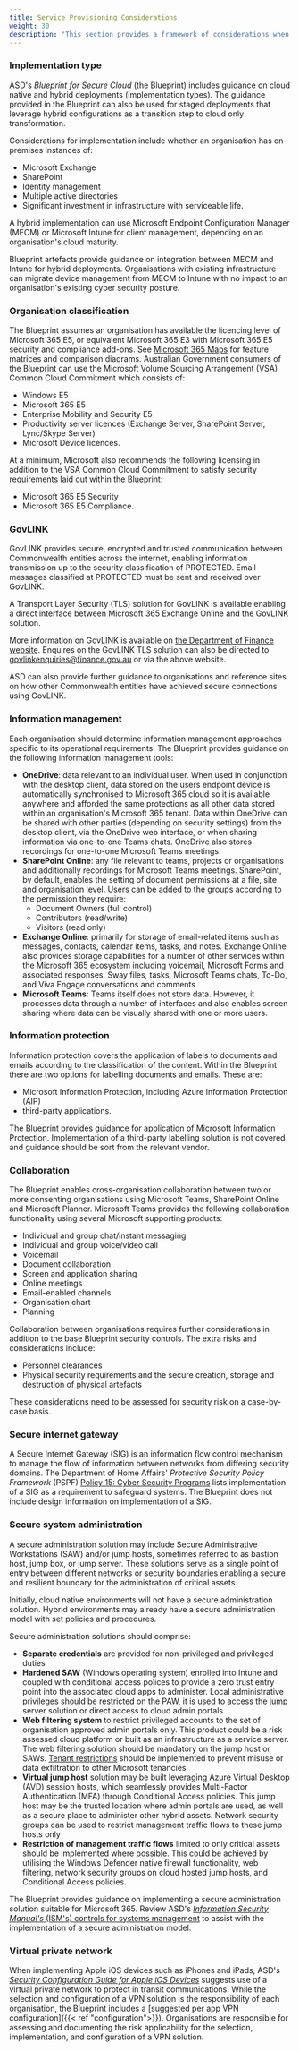```yaml
---
title: Service Provisioning Considerations
weight: 30
description: "This section provides a framework of considerations when looking at provisioning new Microsoft 365 services associated with system(s) built on ASD's Blueprint for Secure Cloud."
---
```


### Implementation type

ASD's *Blueprint for Secure Cloud* (the Blueprint) includes guidance on cloud native and hybrid deployments (implementation types). The guidance provided in the Blueprint can also be used for staged deployments that leverage hybrid configurations as a transition step to cloud only transformation.

Considerations for implementation include whether an organisation has on-premises instances of:

*   Microsoft Exchange
*   SharePoint
*   Identity management
*   Multiple active directories
*   Significant investment in infrastructure with serviceable life.

A hybrid implementation can use Microsoft Endpoint Configuration Manager (MECM) or Microsoft Intune for client management, depending on an organisation's cloud maturity.

Blueprint artefacts provide guidance on integration between MECM and Intune for hybrid deployments. Organisations with existing infrastructure can migrate device management from MECM to Intune with no impact to an organisation's existing cyber security posture.

### Organisation classification

The Blueprint assumes an organisation has available the licencing level of Microsoft 365 E5, or equivalent Microsoft 365 E3 with Microsoft 365 E5 security and compliance add-ons. See [Microsoft 365 Maps](https://m365maps.com/) for feature matrices and comparison diagrams. Australian Government consumers of the Blueprint can use the Microsoft Volume Sourcing Arrangement (VSA) Common Cloud Commitment which consists of:

*   Windows E5
*   Microsoft 365 E5
*   Enterprise Mobility and Security E5
*   Productivity server licences (Exchange Server, SharePoint Server, Lync/Skype Server)
*   Microsoft Device licences.

At a minimum, Microsoft also recommends the following licensing in addition to the VSA Common Cloud Commitment to satisfy security requirements laid out within the Blueprint:

*   Microsoft 365 E5 Security
*   Microsoft 365 E5 Compliance.

### GovLINK

GovLINK provides secure, encrypted and trusted communication between Commonwealth entities across the internet, enabling information transmission up to the security classification of PROTECTED. Email messages classified at PROTECTED must be sent and received over GovLINK.

A Transport Layer Security (TLS) solution for GovLINK is available enabling a direct interface between Microsoft 365 Exchange Online and the GovLINK solution.

More information on GovLINK is available on [the Department of Finance website](https://www.finance.gov.au/government/whole-government-information-communications-technology-services/govlink). Enquires on the GovLINK TLS solution can also be directed to [govlinkenquiries@finance.gov.au](mailto:govlinkenquiries@finance.gov.au) or via the above website.

ASD can also provide further guidance to organisations and reference sites on how other Commonwealth entities have achieved secure connections using GovLINK.

### Information management

Each organisation should determine information management approaches specific to its operational requirements. The Blueprint provides guidance on the following information management tools:

*   **OneDrive**: data relevant to an individual user. When used in conjunction with the desktop client, data stored on the users endpoint device is automatically synchronised to Microsoft 365 cloud so it is available anywhere and afforded the same protections as all other data stored within an organisation's Microsoft 365 tenant. Data within OneDrive can be shared with other parties (depending on security settings) from the desktop client, via the OneDrive web interface, or when sharing information via one-to-one Teams chats. OneDrive also stores recordings for one-to-one Microsoft Teams meetings.
*   **SharePoint Online**: any file relevant to teams, projects or organisations and additionally recordings for Microsoft Teams meetings. SharePoint, by default, enables the setting of document permissions at a file, site and organisation level. Users can be added to the groups according to the permission they require:
    *   Document Owners (full control)
    *   Contributors (read/write)
    *   Visitors (read only)
*   **Exchange Online**: primarily for storage of email-related items such as messages, contacts, calendar items, tasks, and notes. Exchange Online also provides storage capabilities for a number of other services within the Microsoft 365 ecosystem including voicemail, Microsoft Forms and associated responses, Sway files, tasks, Microsoft Teams chats, To-Do, and Viva Engage conversations and comments
*   **Microsoft Teams**: Teams itself does not store data. However, it processes data through a number of interfaces and also enables screen sharing where data can be visually shared with one or more users.

### Information protection

Information protection covers the application of labels to documents and emails according to the classification of the content. Within the Blueprint there are two options for labelling documents and emails. These are:

*   Microsoft Information Protection, including Azure Information Protection (AIP)
*   third-party applications.

The Blueprint provides guidance for application of Microsoft Information Protection. Implementation of a third-party labelling solution is not covered and guidance should be sort from the relevant vendor.

### Collaboration

The Blueprint enables cross-organisation collaboration between two or more consenting organisations using Microsoft Teams, SharePoint Online and Microsoft Planner. Microsoft Teams provides the following collaboration functionality using several Microsoft supporting products:

*   Individual and group chat/instant messaging
*   Individual and group voice/video call
*   Voicemail
*   Document collaboration
*   Screen and application sharing
*   Online meetings
*   Email-enabled channels
*   Organisation chart
*   Planning

Collaboration between organisations requires further considerations in addition to the base Blueprint security controls. The extra risks and considerations include:

* Personnel clearances
* Physical security requirements and the secure creation, storage and destruction of physical artefacts

These considerations need to be assessed for security risk on a case-by-case basis.

### Secure internet gateway

A Secure Internet Gateway (SIG) is an information flow control mechanism to manage the flow of information between networks from differing security domains. The Department of Home Affairs' *Protective Security Policy Framework* (PSPF) [Policy 15: Cyber Security Programs](https://www.protectivesecurity.gov.au/system/files/2024-11/pspf-release-2024.pdf) lists implementation of a SIG as a requirement to safeguard systems. The Blueprint does not include design information on implementation of a SIG.

### Secure system administration

A secure administration solution may include Secure Administrative Workstations (SAW) and/or jump hosts, sometimes referred to as bastion host, jump box, or jump server. These solutions serve as a single point of entry between different networks or security boundaries enabling a secure and resilient boundary for the administration of critical assets.

Initially, cloud native environments will not have a secure administration solution. Hybrid environments may already have a secure administration model with set policies and procedures.

Secure administration solutions should comprise:

* **Separate credentials** are provided for non-privileged and privileged duties
* **Hardened SAW** (Windows operating system) enrolled into Intune and coupled with conditional access polices to provide a zero trust entry point into the associated cloud apps to administer. Local administrative privileges should be restricted on the PAW, it is used to access the jump server solution or direct access to cloud admin portals
* **Web filtering system** to restrict privileged accounts to the set of organisation approved admin portals only. This product could be a risk assessed cloud platform or built as an infrastructure as a service server. The web filtering solution should be mandatory on the jump host or SAWs. [Tenant restrictions](https://learn.microsoft.com/entra/identity/enterprise-apps/tenant-restrictions) should be implemented to prevent misuse or data exfiltration to other Microsoft tenancies
* **Virtual jump host** solution may be built leveraging Azure Virtual Desktop (AVD) session hosts, which seamlessly provides Multi-Factor Authentication (MFA) through Conditional Access policies. This jump host may be the trusted location where admin portals are used, as well as a secure place to administer other hybrid assets. Network security groups can be used to restrict management traffic flows to these jump hosts only
* **Restriction of management traffic flows** limited to only critical assets should be implemented where possible. This could be achieved by utilising the Windows Defender native firewall functionality, web filtering, network security groups on cloud hosted jump hosts, and Conditional Access policies.

The Blueprint provides guidance on implementing a secure administration solution suitable for Microsoft 365. Review ASD's [*Information Security Manual's* (ISM's) controls for systems management](https://www.cyber.gov.au/acsc/view-all-content/publications/secure-administration) to assist with the implementation of a secure administration model.

### Virtual private network

When implementing Apple iOS devices such as iPhones and iPads, ASD's [*Security Configuration Guide for Apple iOS Devices*](https://www.cyber.gov.au/acsc/view-all-content/publications/security-configuration-guide-apple-ios-14-devices) suggests use of a virtual private network to protect in transit communications. While the selection and configuration of a VPN solution is the responsibility of each organisation, the Blueprint includes a [suggested per app VPN configuration]({{< ref "configuration">}}). Organisations are responsible for assessing and documenting the risk applicability for the selection, implementation, and configuration of a VPN solution.

